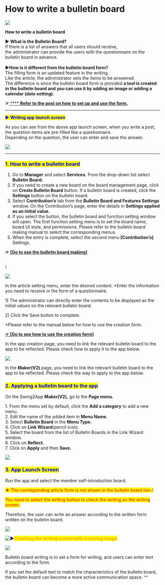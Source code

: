 # How to write a bulletin board

![](https://support.swing2app.com/wp-content/uploads/2018/09/bb7.png)

**How to write a bulletin board**

**▶ What is the Bulletin Board?**\
If there is a list of answers that all users should receive,\
the administrator can provide the users with the questionnaire on the bulletin board in advance.\
\
**▶How is it different from the bulletin board form?**\
The filling form is an updated feature in the writing.\
Like the article, the administrator sets the items to be answered.\
The difference is since the bulletin board form is provided **a tool is created in the bulletin board and you can use it by adding an image or adding a calendar (date setting).**

**☞**[ **** ](https://swing2app.blog.me/220840148356)[**Refer to the post on how to set up and use the form.** ](filling-form.md)

***

<mark style="color:blue;">**▶ Writing app launch screen**</mark>

As you can see from the above app launch screen, when you write a post, the question items are pre-filled like a questionnaire.\
Depending on the question, the user can enter and save the answer.

![](https://support.swing2app.com/wp-content/uploads/2018/09/Group-269@3x.png)

***

### <mark style="color:blue;">**1. How to write a bulletin board**</mark>

1. Go to **Manager** and select **Services.** From the drop-down list select **Bulletin Board.**
2. If you need to create a new board on the board management page, click on  **Create Bulletin Board** button. If a bulletin board is created, click the **Settings** button on the bulletin board.
3. Select **Contribution’s** tab from the **Bulletin Board and Features Settings** window. On the Contribution’s page, enter the details in **Settings applied as an initial value.**
4. If you select the button, the bulletin board and function setting window will open. The first function setting menu is to set the board name, board UI style, and permissions. Please refer to the bulletin board making manual to select the corresponding menus.
5. When the entry is complete, select the second menu **\[Contribution’s]** Settings.

**☞** [**\[Go to see the bulletin board making\]**](create-bulletinboard.md)

\
\


![](https://support.swing2app.com/wp-content/uploads/2018/09/b28-e1587041408528-1.png)

In the article setting menu, enter the desired content. \*Enter the information you need to receive in the form of a questionnaire.

1\) The administrator can directly enter the contents to be displayed as the initial values on the relevant bulletin board.

2\) Click the Save button to complete.

\*Please refer to the manual below for how to use the creation form.

[**☞ \[Go to see how to use the creation form\]**](filling-form.md)

In the app creation page, you need to link the relevant bulletin board to the app to be reflected. Please check how to apply it to the app below.

![](https://support.swing2app.com/wp-content/uploads/2018/09/bb18.png)

In the **Maker(V2)** page, you need to link the relevant bulletin board to the app to be reflected. Please check the way to apply to the app below.



### <mark style="color:blue;">**2. Applying a bulletin board to the app**</mark>

On the Swing2App **Maker(V2),** go to the **Page menu.**&#x20;

1\. From the menu set by default, click the **Add a category** to add a new menu.\
2\. Edit the name of the added item in **Menu Name.**\
3\. Select **Bulletin Board** in the **Menu Type.**\
4\. Click on **Link Wizard**(pencil icon).\
5\. Select the board from the list of Bulletin Boards in the Link Wizard window.\
6\. Click on **Reflect.**\
7\. Click on **Apply** and then **Save.**

![](https://support.swing2app.com/wp-content/uploads/2018/09/form1-e1587481656372.png)

### <mark style="color:blue;">**3. App Launch Screen**</mark>

Run the app and select the member self-introduction board.

<mark style="color:red;">★ The corresponding article form is not shown in the bulletin board list\~!</mark>

<mark style="color:red;">You need to select the writing button to check the writing on the writing screen.</mark>

Therefore, the user can write an answer according to the written form written on the bulletin board.

![](https://support.swing2app.com/wp-content/uploads/2018/09/write2.png)

<img src="https://s.w.org/images/core/emoji/11/svg/25b6.svg" alt="▶" data-size="line"><mark style="color:orange;">**Checking the writing screen with a moving image**</mark>

![](https://support.swing2app.com/wp-content/uploads/2018/09/%EB%85%B9%ED%99%94\_2020\_08\_12\_18\_32\_12\_562.gif)

Bulletin board writing is to set a form for writing, and users can enter text according to the form.

If you set the default text to match the characteristics of the bulletin board, the bulletin board can become a more active communication space. ^^
